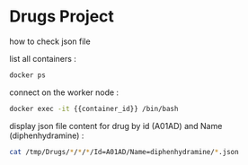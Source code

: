 # Drugs Project
 
how to check json file

list all containers :
 ```bash
 docker ps
 ```
 
connect on the worker node : 
 ```bash
 docker exec -it {{container_id}} /bin/bash
 ```
 
display json file content for drug by id (A01AD) and Name (diphenhydramine) : 
 ```bash
 cat /tmp/Drugs/*/*/*/Id=A01AD/Name=diphenhydramine/*.json
 ```